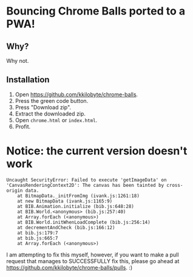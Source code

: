 # Bouncing Chrome Balls ported to a PWA!
## Why?
Why not.

## Installation
1. Open https://github.com/kkilobyte/chrome-balls.
2. Press the green code button.
3. Press "Download zip".
4. Extract the downloaded zip.
5. Open `chrome.html` or `index.html`.
6. Profit.

# Notice: the current version doesn't work
```
Uncaught SecurityError: Failed to execute 'getImageData' on 'CanvasRenderingContext2D': The canvas has been tainted by cross-origin data.
    at BitmapData._initFromImg (ivank.js:1261:18)
    at new BitmapData (ivank.js:1165:9)
    at BIB.Animation.initialize (bib.js:648:28)
    at BIB.World.<anonymous> (bib.js:257:40)
    at Array.forEach (<anonymous>)
    at BIB.World.initWhenLoadComplete (bib.js:256:14)
    at decrementAndCheck (bib.js:166:12)
    at bib.js:179:7
    at bib.js:665:7
    at Array.forEach (<anonymous>)
```
I am attempting to fix this myself, however, if you want to make a pull request that manages to SUCCESSFULLY fix this, please go ahead at https://github.com/kkilobyte/chrome-balls/pulls. :)